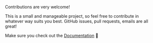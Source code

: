 Contributions are very welcome!

This is a small and manageable project, so feel free to contribute in whatever way suits you best. GitHub issues, pull requests, emails are all great!

Make sure you check out the [Documentation](https://lyrics-classifier.readthedocs.io/) 🐒
